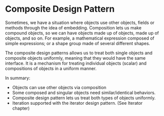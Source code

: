 # Composite Design Pattern
Sometimes, we have a situation where objects use other objects, fields or methods through the idea of embedding.
Composition lets us make compound objects, so we can have objects made up of objects, made up of objects, and so on.
For example, a mathematical expression composed of simple expressions; or a shape group made of several different shapes.

The composite design patterns allows us to treat both single objects and composite objects uniformly, meaning that they would have the same interface. It is a mechanism for treating individual objects (scalar) and compositions of objects in a uniform manner.

In summary:
- Objects can use other objects via composition
- Some composed and singular objects need similar/identical behaviors.
- Composite design pattern lets us treat both types of objects uniformly.
- Iteration supported with the iterator design pattern. (See Iterator chapter)